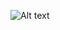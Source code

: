 ![Alt text](https://github.com/erenkya/personal-website/assets/115587114/91d599fb-67cd-4a98-ab6a-d8bc284efc62)
